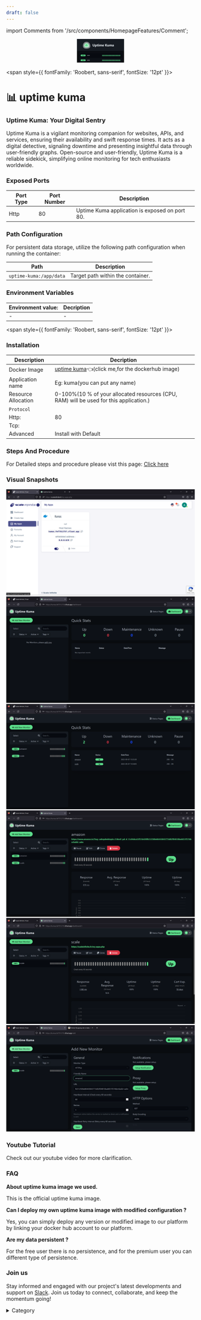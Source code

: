 ```yaml
---
draft: false
---
```

import Comments from '/src/components/HomepageFeatures/Comment';

<p align="center">
  <img src="/img/ggdg.jpg" alt="Alt Text" width="25%"/>
</p> 


<span style={{ fontFamily: 'Roobert, sans-serif', fontSize: '12pt' }}>

# 📊 uptime kuma

### Uptime Kuma: Your Digital Sentry

Uptime Kuma is a vigilant monitoring companion for websites, APIs, and services, ensuring their availability and swift response times. It acts as a digital detective, signaling downtime and presenting insightful data through user-friendly graphs. Open-source and user-friendly, Uptime Kuma is a reliable sidekick, simplifying online monitoring for tech enthusiasts worldwide.
### Exposed Ports

| Port Type | Port Number | Description                                        |
| --------- | ----------- | -------------------------------------------------- |
| Http      | 80          | Uptime Kuma application is exposed on port 80.     |

### Path Configuration

For persistent data storage, utilize the following path configuration when running the container:

| Path                        | Description                              |
| --------------------------- | ---------------------------------------- |
| `uptime-kuma:/app/data`     | Target path within the container.         |



### Environment Variables


|   **Environment value:**          | Decription                                                                                                               | 
| --------------------- | ------                                                                                                                   | 
|-       |  -                              |
</span>


<span style={{ fontFamily: 'Roobert, sans-serif', fontSize: '12pt' }}>

### Installation

|  Description          | Decription                                                                                                               | 
| --------------------- | ------                                                                                                                   | 
| Docker Image          |   [uptime kuma](https://hub.docker.com/r/louislam/uptime-kuma)👈(click me,for the dockerhub image)                       |
| Application name      |  Eg: kuma(you can put any name)                                                                                        | 
| Resource Allocation   |  0-100%(10 % of your allocated resources (CPU, RAM) will be used for this application.)                                  | 
| `Protocol`            |                                                                                                                          | 
|  Http:                | 80                                                                                                                     |
|  Tcp:                 |                                                                                                                          | 
|    Advanced           |    Install with Default                                                                                                  |


### Steps And Procedure

For Detailed steps and procedure please vist this page: [Click here](https://techscaleinfinite.github.io/introduction/cloud-float/Steps%20and%20procedure)



### Visual Snapshots

![Alt Text](/img/t4.jpg)
![Alt Text](/img/gg5.jpg)
![Alt Text](/img/mm4.jpg)
![Alt Text](/img/ff4.jpg)
![Alt Text](/img/m3.jpg)
![Alt Text](/img/eee33.jpg)

### Youtube Tutorial&#x20;

Check out our youtube video for more clarification.



### FAQ

**About uptime kuma image we used.**

This is the official uptime kuma  image.

**Can I deploy my own uptime kuma image with modified configuration ?**

Yes, you can simply deploy any version or modified image to our platform by linking your docker hub account to our platform.

**Are my data persistent ?**

For the free user there is no persistence, and for the premium user you can different type of persistence.

### Join us

Stay informed and engaged with our project's latest developments and support on [Slack](https://app.slack.com/client/T04QS32JX6E/C04QKEWE146). Join us today to connect, collaborate, and keep the momentum going!&#x20;

<details>

<summary>Category</summary>

Kubernetes, cloud computing, DevOps, cloud services, hosting platform, container orchestration, cloud infrastructure, cloud deployment, cloud management, cloud technology, cloud solutions, uptime kuma

</details>

</span>

<Comments />